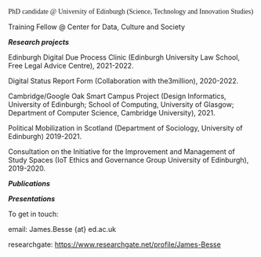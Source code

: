 <p style="font-family: times, serif">
PhD candidate @ University of Edinburgh (Science, Technology and Innovation Studies)

Training Fellow @ Center for Data, Culture and Society

<b><i>Research projects</b></i>
  
Edinburgh Digital Due Process Clinic (Edinburgh University Law School, Free Legal Advice Centre), 2021-2022.
  
Digital Status Report Form (Collaboration with the3million), 2020-2022.

Cambridge/Google Oak Smart Campus Project (Design Informatics, University of Edinburgh; School of Computing, University of Glasgow; Department of Computer Science, Cambridge University), 2021.

Political Mobilization in Scotland (Department of Sociology, University of Edinburgh) 2019-2021.

Consultation on the Initiative for the Improvement and Management of Study Spaces (IoT Ethics and Governance Group University of Edinburgh), 2019-2020.

<b><i>Publications</b></i>


<b><i>Presentations</b></i>


To get in touch:

email:
James.Besse {at} ed.ac.uk

researchgate:
https://www.researchgate.net/profile/James-Besse
</p>
